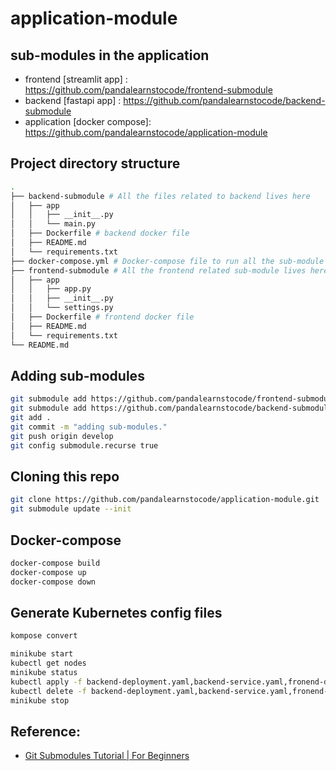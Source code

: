 # application-module

## sub-modules in the application

* frontend [streamlit app] : https://github.com/pandalearnstocode/frontend-submodule
* backend [fastapi app] : https://github.com/pandalearnstocode/backend-submodule
* application [docker compose]: https://github.com/pandalearnstocode/application-module

## Project directory structure


```bash
.
├── backend-submodule # All the files related to backend lives here
│   ├── app
│   │   ├── __init__.py
│   │   └── main.py
│   ├── Dockerfile # backend docker file
│   ├── README.md
│   └── requirements.txt
├── docker-compose.yml # Docker-compose file to run all the sub-module from the app directory
├── frontend-submodule # All the frontend related sub-module lives here
│   ├── app
│   │   ├── app.py
│   │   ├── __init__.py
│   │   └── settings.py
│   ├── Dockerfile # frontend docker file
│   ├── README.md
│   └── requirements.txt
└── README.md 
```

## Adding sub-modules

```bash
git submodule add https://github.com/pandalearnstocode/frontend-submodule
git submodule add https://github.com/pandalearnstocode/backend-submodule
git add .
git commit -m "adding sub-modules."
git push origin develop
git config submodule.recurse true
```


## Cloning this repo

```bash
git clone https://github.com/pandalearnstocode/application-module.git
git submodule update --init
```


## Docker-compose

```bash
docker-compose build
docker-compose up
docker-compose down
```


## Generate Kubernetes config files

```bash
kompose convert
```

```bash
minikube start
kubectl get nodes
minikube status
kubectl apply -f backend-deployment.yaml,backend-service.yaml,fronend-deployment.yaml,fronend-service.yaml
kubectl delete -f backend-deployment.yaml,backend-service.yaml,fronend-deployment.yaml,fronend-service.yaml
minikube stop
```


## Reference:

* [Git Submodules Tutorial | For Beginners](https://www.youtube.com/watch?v=gSlXo2iLBro)